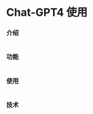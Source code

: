 # Chat-GPT4 使用

### 介绍

```python

```

### 功能

```python

```

### 使用

```python

```

### 技术

```python

```
